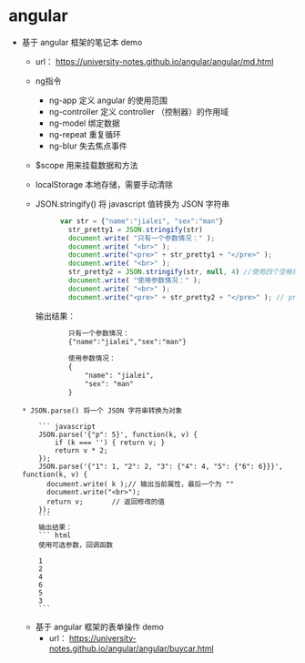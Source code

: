 # angular
  * 基于 angular 框架的笔记本 demo
	  * url： https://university-notes.github.io/angular/angular/md.html
	  * ng指令
		  *  ng-app 定义 angular 的使用范围
		  *  ng-controller 定义 controller （控制器）的作用域
		  *  ng-model 绑定数据
		  *  ng-repeat 重复循环
		  *  ng-blur 失去焦点事件
	  *  $scope 用来挂载数据和方法
	  *  localStorage 本地存储，需要手动清除
	  *  JSON.stringify() 将 javascript 值转换为 JSON 字符串

			``` javascript
				  var str = {"name":"jialei", "sex":"man"}
					str_pretty1 = JSON.stringify(str)
					document.write( "只有一个参数情况：" );
					document.write( "<br>" );
					document.write("<pre>" + str_pretty1 + "</pre>" );
					document.write( "<br>" );
					str_pretty2 = JSON.stringify(str, null, 4) //使用四个空格缩进
					document.write( "使用参数情况：" );
					document.write( "<br>" );
					document.write("<pre>" + str_pretty2 + "</pre>" ); // pre 用于格式化输出
			```
			输出结果：

			``` html
					只有一个参数情况：
					{"name":"jialei","sex":"man"}
					
					使用参数情况：
					{
						"name": "jialei",
						"sex": "man"
					}
			```

		* JSON.parse() 将一个 JSON 字符串转换为对象
			
			``` javascript
			JSON.parse('{"p": 5}', function(k, v) {
				if (k === '') { return v; } 
				return v * 2;               
			});                          
			JSON.parse('{"1": 1, "2": 2, "3": {"4": 4, "5": {"6": 6}}}', function(k, v) {
			  document.write( k );// 输出当前属性，最后一个为 ""
			  document.write("<br>");
			  return v;       // 返回修改的值
			});
			```
			输出结果：
			``` html
			使用可选参数，回调函数

			1
			2
			4
			6
			5
			3
			```

			

	* 基于 angular 框架的表单操作 demo
		* url： https://university-notes.github.io/angular/angular/buycar.html
